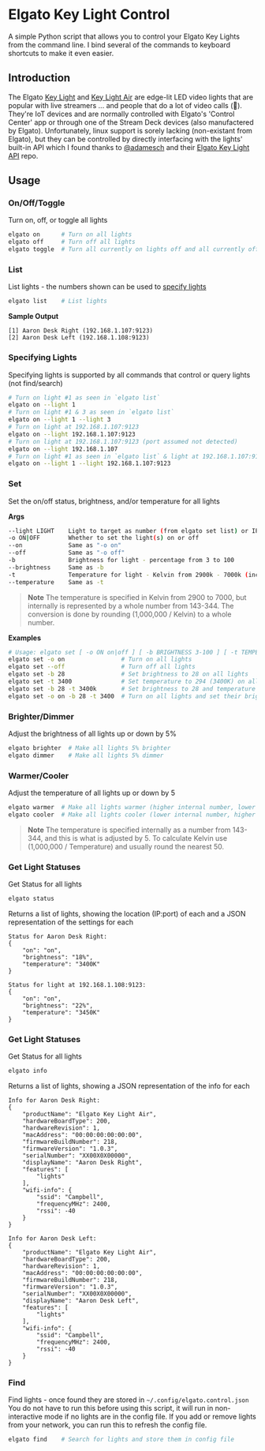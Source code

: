 # Elgato Key Light Control
A simple Python script that allows you to control your Elgato Key Lights from the command line. I bind several of the commands to keyboard shortcuts to make it even easier.

## Introduction
The Elgato [Key Light](https://www.elgato.com/en/key-light) and [Key Light Air](https://www.elgato.com/en/key-light-air) are edge-lit LED video lights that are popular with live streamers ... and people that do a lot of video calls (🙋). They're IoT devices and are normally controlled with Elgato's 'Control Center' app or through one of the Stream Deck devices (also manufactered by Elgato). Unfortunately, linux support is sorely lacking (non-existant from Elgato), but they can be controlled by directly interfacing with the lights' built-in API which I found thanks to [@adamesch](https://github.com/adamesch/) and their [Elgato Key Light API](https://github.com/adamesch/elgato-key-light-api/) repo.

## Usage

### On/Off/Toggle
Turn on, off, or toggle all lights
```bash
elgato on      # Turn on all lights
elgato off     # Turn off all lights
elgato toggle  # Turn all currently on lights off and all currently off lights on
```

### List
List lights - the numbers shown can be used to [specify lights](#specifying-lights)
```bash
elgato list    # List lights
```

**Sample Output**
```
[1] Aaron Desk Right (192.168.1.107:9123)
[2] Aaron Desk Left (192.168.1.108:9123)
```

### Specifying Lights
Specifying lights is supported by all commands that control or query lights (not find/search)
```bash
# Turn on light #1 as seen in `elgato list`
elgato on --light 1
# Turn on light #1 & 3 as seen in `elgato list`
elgato on --light 1 --light 3
# Turn on light at 192.168.1.107:9123
elgato on --light 192.168.1.107:9123
# Turn on light at 192.168.1.107:9123 (port assumed not detected)
elgato on --light 192.168.1.107
# Turn on light #1 as seen in `elgato list` & light at 192.168.1.107:9123
elgato on --light 1 --light 192.168.1.107:9123
```

### Set
Set the on/off status, brightness, and/or temperature for all lights

**Args**
```bash
--light LIGHT    Light to target as number (from elgato set list) or IP:PORT. Can include multiple times.
-o ON|OFF        Whether to set the light(s) on or off
--on             Same as "-o on"
--off            Same as "-o off"
-b               Brightness for light - percentage from 3 to 100
--brightness     Same as -b
-t               Temperature for light - Kelvin from 2900k - 7000k (increments of 50)
--temperature    Same as -t
```

> **Note**
> The temperature is specified in Kelvin from 2900 to 7000, but internally is represented by a whole number from 143-344. The conversion is done by rounding (1,000,000 / Kelvin) to a whole number.

**Examples**
```bash
# Usage: elgato set [ -o ON on|off ] [ -b BRIGHTNESS 3-100 ] [ -t TEMPERATURE 2900-7000k ]"
elgato set -o on                # Turn on all lights
elgato set --off                # Turn off all lights
elgato set -b 28                # Set brightness to 28 on all lights
elgato set -t 3400              # Set temperature to 294 (3400K) on all lights
elgato set -b 28 -t 3400k       # Set brightness to 28 and temperature to 294 (3400K) on all lights
elgato set -o on -b 28 -t 3400  # Turn on all lights and set their brightness to 28 and temperature to 294 (3400K)
```

### Brighter/Dimmer
Adjust the brightness of all lights up or down by 5%
```bash
elgato brighter  # Make all lights 5% brighter
elgato dimmer    # Make all lights 5% dimmer
```

### Warmer/Cooler
Adjust the temperature of all lights up or down by 5
```bash
elgato warmer  # Make all lights warmer (higher internal number, lower Kelvin - see note)
elgato cooler  # Make all lights cooler (lower internal number, higher Kelvin - see note)
```
> **Note**
> The temperature is specified internally as a number from 143-344, and this is what is adjusted by 5. To calculate Kelvin use (1,000,000 / Temperature) and usually round the nearest 50.

### Get Light Statuses
Get Status for all lights
```bash
elgato status
```

Returns a list of lights, showing the location (IP:port) of each and a JSON representation of the settings for each
```
Status for Aaron Desk Right:
{
    "on": "on",
    "brightness": "18%",
    "temperature": "3400K"
}

Status for light at 192.168.1.108:9123:
{
    "on": "on",
    "brightness": "22%",
    "temperature": "3450K"
}
```

### Get Light Statuses
Get Status for all lights
```bash
elgato info
```

Returns a list of lights, showing a JSON representation of the info for each
```
Info for Aaron Desk Right:
{
    "productName": "Elgato Key Light Air",
    "hardwareBoardType": 200,
    "hardwareRevision": 1,
    "macAddress": "00:00:00:00:00:00",
    "firmwareBuildNumber": 218,
    "firmwareVersion": "1.0.3",
    "serialNumber": "XX00X0X00000",
    "displayName": "Aaron Desk Right",
    "features": [
        "lights"
    ],
    "wifi-info": {
        "ssid": "Campbell",
        "frequencyMHz": 2400,
        "rssi": -40
    }
}

Info for Aaron Desk Left:
{
    "productName": "Elgato Key Light Air",
    "hardwareBoardType": 200,
    "hardwareRevision": 1,
    "macAddress": "00:00:00:00:00:00",
    "firmwareBuildNumber": 218,
    "firmwareVersion": "1.0.3",
    "serialNumber": "XX00X0X00000",
    "displayName": "Aaron Desk Left",
    "features": [
        "lights"
    ],
    "wifi-info": {
        "ssid": "Campbell",
        "frequencyMHz": 2400,
        "rssi": -40
    }
}
```

### Find
Find lights - once found they are stored in `~/.config/elgato.control.json`
You do not have to run this before using this script, it will run in non-interactive mode if no lights are in the config file. If you add or remove lights from your network, you can run this to refresh the config file.
```bash
elgato find    # Search for lights and store them in config file
```
